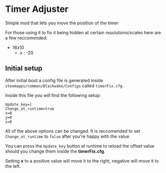 # Timer Adjuster

Simple mod that lets you move the position of the timer

For those using it to fix it being hidden at certain resolutions/scales here are a few reccomended:

- 16x10
	- x : -20

## Initial setup

After initial boot a config file is generated inside `steamapps/common/Blackwake/Configs` called `timerFix.cfg`.

Inside this file you will find the following setup:

```text
Update_key=[
Change_at_runtime=true
x=0
y=0
z=0
```

All of the above options can be changed. It is reccomended to set `Change_at_runtime` to `false` after you're happy with the value

You can press the `Update_key` button at runtime to reload the offset value should you change them inside the **timerFix.cfg**.

Setting **x** to a positive value will move it to the right, negative will move it to the left.